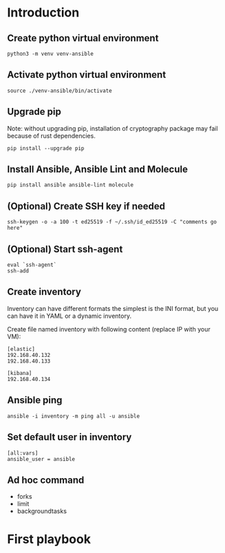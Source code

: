 # Introduction

## Create python virtual environment

```
python3 -m venv venv-ansible
```

## Activate python virtual environment

```
source ./venv-ansible/bin/activate
```

## Upgrade pip

Note: without upgrading pip, installation of cryptography package may fail because of rust dependencies.

```
pip install --upgrade pip
```

## Install Ansible, Ansible Lint and Molecule

```
pip install ansible ansible-lint molecule
```

## (Optional) Create SSH key if needed

```
ssh-keygen -o -a 100 -t ed25519 -f ~/.ssh/id_ed25519 -C "comments go here"
```

## (Optional) Start ssh-agent

```
eval `ssh-agent`
ssh-add
```

## Create inventory

Inventory can have different formats the simplest is the INI format, but you can have it in YAML or a dynamic inventory.

Create file named inventory with following content (replace IP with your VM):

```
[elastic]
192.168.40.132
192.168.40.133

[kibana]
192.168.40.134
```

## Ansible ping

```
ansible -i inventory -m ping all -u ansible
```

## Set default user in inventory

```
[all:vars]
ansible_user = ansible
```

## Ad hoc command

- forks
- limit
- backgroundtasks

# First playbook
